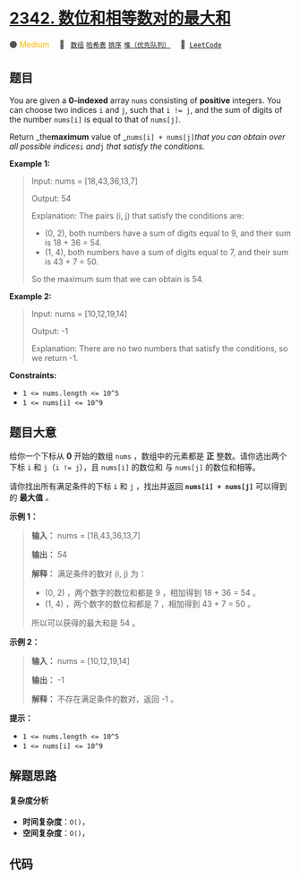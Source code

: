 # [2342. 数位和相等数对的最大和](https://leetcode.com/problems/max-sum-of-a-pair-with-equal-sum-of-digits)

🟠 <font color=#ffb800>Medium</font>&emsp; 🔖&ensp; [`数组`](/leetcode-js/outline/tag/array.md) [`哈希表`](/leetcode-js/outline/tag/hash-table.md) [`排序`](/leetcode-js/outline/tag/sorting.md) [`堆（优先队列）`](/leetcode-js/outline/tag/heap-priority-queue.md)&emsp; 🔗&ensp;[`LeetCode`](https://leetcode.com/problems/max-sum-of-a-pair-with-equal-sum-of-digits)

## 题目

You are given a **0-indexed** array `nums` consisting of **positive**
integers. You can choose two indices `i` and `j`, such that `i != j`, and the
sum of digits of the number `nums[i]` is equal to that of `nums[j]`.

Return _the**maximum** value of _`nums[i] + nums[j]`_that you can obtain over
all possible indices_`i` _and_`j` _that satisfy the conditions._



**Example 1:**

> Input: nums = [18,43,36,13,7]
> 
> Output: 54
> 
> Explanation: The pairs (i, j) that satisfy the conditions are:
> - (0, 2), both numbers have a sum of digits equal to 9, and their sum is 18 + 36 = 54.
> - (1, 4), both numbers have a sum of digits equal to 7, and their sum is 43 + 7 = 50.
> 
> So the maximum sum that we can obtain is 54.

**Example 2:**

> Input: nums = [10,12,19,14]
> 
> Output: -1
> 
> Explanation: There are no two numbers that satisfy the conditions, so we return -1.

**Constraints:**

  * `1 <= nums.length <= 10^5`
  * `1 <= nums[i] <= 10^9`


## 题目大意

给你一个下标从 **0** 开始的数组 `nums` ，数组中的元素都是 **正** 整数。请你选出两个下标 `i` 和 `j`（`i != j`），且
`nums[i]` 的数位和 与  `nums[j]` 的数位和相等。

请你找出所有满足条件的下标 `i` 和 `j` ，找出并返回 __`nums[i] + nums[j]`__ 可以得到的 **最大值** _。_



**示例 1：**

> 
> 
> 
> 
> 
> **输入：** nums = [18,43,36,13,7]
> 
> **输出：** 54
> 
> **解释：** 满足条件的数对 (i, j) 为：
> - (0, 2) ，两个数字的数位和都是 9 ，相加得到 18 + 36 = 54 。
> - (1, 4) ，两个数字的数位和都是 7 ，相加得到 43 + 7 = 50 。
> 
> 所以可以获得的最大和是 54 。

**示例 2：**

> 
> 
> 
> 
> 
> **输入：** nums = [10,12,19,14]
> 
> **输出：** -1
> 
> **解释：** 不存在满足条件的数对，返回 -1 。
> 
> 



**提示：**

  * `1 <= nums.length <= 10^5`
  * `1 <= nums[i] <= 10^9`


## 解题思路

#### 复杂度分析

- **时间复杂度**：`O()`，
- **空间复杂度**：`O()`，

## 代码

```javascript

```